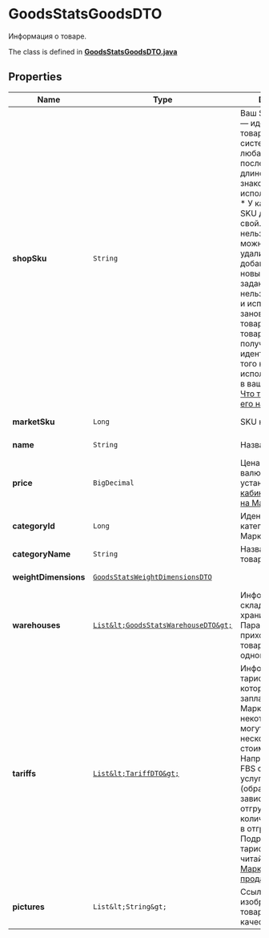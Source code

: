 

# GoodsStatsGoodsDTO

Информация о товаре.

The class is defined in **[GoodsStatsGoodsDTO.java](../../src/main/java/org/openapitools/model/GoodsStatsGoodsDTO.java)**

## Properties

Name | Type | Description | Notes
------------ | ------------- | ------------- | -------------
**shopSku** | `String` | Ваш SKU — идентификатор товара в вашей системе.  Разрешена любая последовательность длиной до 255 знаков.  Правила использования SKU:  * У каждого товара SKU должен быть свой.  * SKU товара нельзя менять — можно только удалить товар и добавить заново с новым SKU.  * Уже заданный SKU нельзя освободить и использовать заново для другого товара. Каждый товар должен получать новый идентификатор, до того никогда не использовавшийся в вашем каталоге.  [Что такое SKU и как его назначать](https://yandex.ru/support/marketplace/assortment/add/index.html#fields)  |  [optional property]
**marketSku** | `Long` | SKU на Маркете. |  [optional property]
**name** | `String` | Название товара. |  [optional property]
**price** | `BigDecimal` | Цена на товар в валюте, которая установлена [в кабинете продавца на Маркете](https://partner.market.yandex.ru/). |  [optional property]
**categoryId** | `Long` | Идентификатор категории товара на Маркете. |  [optional property]
**categoryName** | `String` | Название категории товара на Маркете. |  [optional property]
**weightDimensions** | [`GoodsStatsWeightDimensionsDTO`](GoodsStatsWeightDimensionsDTO.md) |  |  [optional property]
**warehouses** | [`List&lt;GoodsStatsWarehouseDTO&gt;`](GoodsStatsWarehouseDTO.md) | Информация о складах, на которых хранится товар.  Параметр не приходит, если товара нет ни на одном складе.  |  [optional property]
**tariffs** | [`List&lt;TariffDTO&gt;`](TariffDTO.md) | Информация о тарифах, по которым нужно заплатить за услуги Маркета.  По некоторым услугам могут возвращаться несколько разных стоимостей. Например, в модели FBS стоимость услуги &#x60;SORTING&#x60; (обработка заказа) зависит от способа отгрузки и количества заказов в отгрузке. Подробнее о тарифах на услуги читайте [в Справке Маркета для продавцов](https://yandex.ru/support2/marketplace/ru/introduction/rates/models/).  |  [optional property]
**pictures** | `List&lt;String&gt;` | Ссылки (URL) изображений товара в хорошем качестве. |  [optional property]












